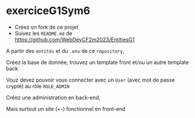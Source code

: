 # exerciceG1Sym6

- Créez un fork de ce projet
- Suivez les `README.md` de https://github.com/WebDevCF2m2023/EntitiesG1

A partir des `entités` et du `.env` de ce `repository`,

Créez la base de donnée, trouvez un template front et/ou un autre template back

Vouz devez pouvoir vous connecter avec un `User` (avec mot de passe crypté) au rôle `ROLE_ADMIN`

Créez une administration en back-end,

Mais surtout un site (+-) fonctionnel en front-end
